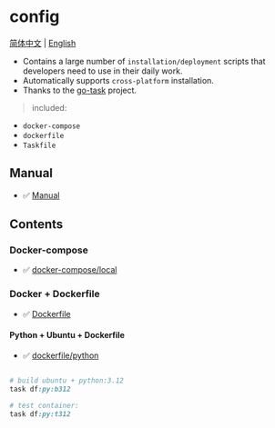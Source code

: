 # config

[简体中文](./README_CN.md) | [English](./README.md)

- Contains a large number of `installation/deployment` scripts that developers need to use in their daily work.
- Automatically supports `cross-platform` installation.
- Thanks to the [go-task](https://github.com/go-task/task) project.

> included:

- `docker-compose`
- `dockerfile`
- `Taskfile`

## Manual

- ✅ [Manual](./manual.md)

## Contents

### Docker-compose

- ✅ [docker-compose/local](docker-compose/local)

### Docker + Dockerfile

- ✅ [Dockerfile](./dockerfile)

#### Python + Ubuntu + Dockerfile

- ✅ [dockerfile/python](dockerfile/python)

```ruby

# build ubuntu + python:3.12
task df:py:b312

# test container:
task df:py:t312

```
